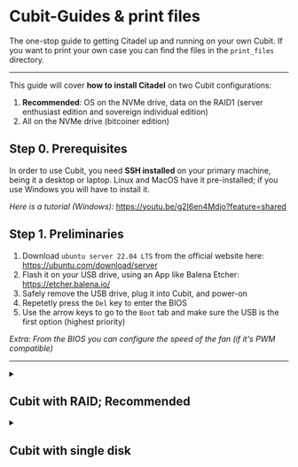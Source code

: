 # Cubit-Guides & print files
The one-stop guide to getting Citadel up and running on your own Cubit. If you want to print your own case you can find the files in the `print_files` directory.

----

This guide will cover **how to install Citadel** on two Cubit configurations:
1. **Recommended**: OS on the NVMe drive, data on the RAID1 (server enthusiast edition and sovereign individual edition)
2. All on the NVMe drive (bitcoiner edition)

## Step 0. Prerequisites

In order to use Cubit, you need **SSH installed** on your primary machine, being it a desktop or laptop. Linux and MacOS have it pre-installed; if you use Windows you will have to install it.

_Here is a tutorial (Windows):_ https://youtu.be/g2I6en4Mdjo?feature=shared

## Step 1. Preliminaries

1.  Download `ubuntu server 22.04 LTS` from the official website here: https://ubuntu.com/download/server
2.  Flash it on your USB drive, using an App like Balena Etcher: https://etcher.balena.io/
3.  Safely remove the USB drive, plug it into Cubit, and power-on
4.  Repetetly press the `Del` key to enter the BIOS
5.  Use the arrow keys to go to the `Boot` tab and make sure the USB is the first option (highest priority)

_Extra: From the BIOS you can configure the speed of the fan (if it's PWM compatible)_

----

<details>
    <summary> <h2> Cubit with RAID; Recommended </h2> </summary>

## Step 2. Installing Ubuntu Server

1. Go through with the **installation wizard**. Select the default choice in all steps except those indicated below
2. When you arrive at the storage configuration, select `Custom Storage` and copy the following configuration you see in the image
(the NVMe is the boot drive, mounted at `/` ; The two SATA drives are neither formatted nor mounted)

![image](https://github.com/pippellia-btc/Cubit-Guides/assets/108896743/0e73deef-5af8-452d-9b99-9e68499cb40f)

3. Install OpenSSH


## Step 3. SSH into Cubit

1. After the installation, power up your Cubit and plug in the **ethernet cable**
2. Get the `ip_address` of your Cubit, using an App like Angry IP Scanner: https://angryip.org/
3. Open the **terminal** (or prompt in Windows), and SSH into your Cubit with the command `ssh [username]@ip_address`, using the `username` and `password` you specified during the installation

![image](https://github.com/pippellia-btc/Cubit-Guides/assets/108896743/5bc8fea7-b6e0-4d00-a91c-1a50b6208d51)


## Step 4. Installing Citadel
Copy the following commands in the terminal of your Cubit

1. Configure the RAID: `sudo mdadm --create --verbose /dev/md0 --level=1 --raid-devices=2 /dev/sda /dev/sdb`
2. Install Docker: `curl -fsSL https://get.docker.com | sh`
3. Install Citadel dependencies: `sudo apt -y install fswatch jq rsync curl python3-requests python3-yaml git`
4. Download Citadel: `git clone https://gitlab.com/nirvati/citadel/lts/core.git ~/citadel`
5. Install Citadel: `sudo ~/citadel/scripts/citadel-os/cubit/install`
6. Create directories: `mkdir -p /home/cubit/citadel/app-data/bitcoin && mkdir -p /home/cubit/citadel/app-data/electrs`
7. Reboot: `sudo reboot`
8. Wait 5 min, then **SSH** again into Cubit
9. Test if the storage configuration works with `sudo systemctl status citadel-external-storage`
If it shows `active` everything should work. If you now run `lsblk` you should see something like this

![image](https://github.com/pippellia-btc/Cubit-Guides/assets/108896743/7e752172-f5de-4ee8-b8fb-4a44fca3fb13)

## Step 5. Start using Citadel
1.  Wait up to 10 min
2.  On any device that's connected to the home network, type Cubit's `ip_address` in a browser and start using Citadel!

_Note: After one reboot, your Ubuntu password will be the same as the password you entered on Citadel_

</details>


<details>
    <summary> <h2>Cubit with single disk</h2></summary>

## Step 2. Installing Ubuntu Server

1. Go through with the **installation wizard**. Select the default choice in all steps except those indicated below.
2. When you arrive at the storage configuration, select `Custom Storage`  and copy the following configuration you see in the image
(the NVMe is the boot drive, mounted at `/`)

![3%](https://github.com/pippellia-btc/Cubit-Guides/assets/108896743/8dfa906b-924d-4cd5-852e-4aa134f99b16)

3. Install OpenSSH


## Step 3. SSH into Cubit

1. After the installation, power up your Cubit and plug in the **ethernet cable**
2. Get the `ip_address` of your Cubit, using an App like Angry IP Scanner: https://angryip.org/
3. Open the **terminal** (or prompt in Windows), and SSH into your Cubit with the command `ssh [username]@ip_address`, using the `username` and `password` you specified during the installation

![image](https://github.com/pippellia-btc/Cubit-Guides/assets/108896743/5bc8fea7-b6e0-4d00-a91c-1a50b6208d51)


## Step 4. Installing Citadel
Copy the following commands in the terminal of your Cubit

1. Install Docker: `curl -fsSL https://get.docker.com | sh`
2. Install Citadel dependencies: `sudo apt -y install fswatch jq rsync curl python3-requests python3-yaml git`
3. Download Citadel: `git clone https://gitlab.com/nirvati/citadel/lts/core.git ~/citadel`
4. Install Citadel: `sudo ~/citadel/scripts/citadel-os/cubit/install`
5. Reboot: `sudo reboot`
6. Wait 5 min, then **SSH** again into Cubit
9. Test if configuration works with `sudo systemctl status citadel-startup`
If it shows `active` everything should work.

## Step 5. Start using Citadel
1.  Wait up to 10 min
2.  On any device that's connected to the home network, type Cubit's `ip_address` in a browser and start using Citadel!

_Note: After one reboot, your Ubuntu password will be the same as the password you entered on Citadel_

</details>
